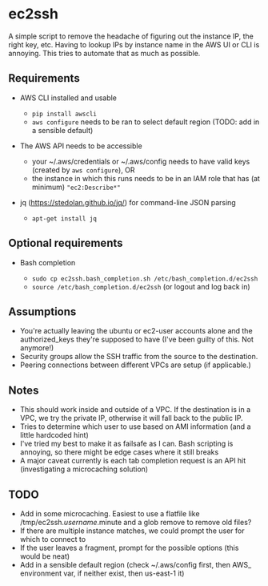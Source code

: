 # ec2ssh

A simple script to remove the headache of figuring out the instance IP, the right key, etc. Having to lookup IPs by instance name in the AWS UI or CLI is annoying. This tries to automate that as much as possible.

## Requirements

* AWS CLI installed and usable

    * `pip install awscli`
    * `aws configure` needs to be ran to select default region (TODO: add in a sensible default)

* The AWS API needs to be accessible

    * your ~/.aws/credentials or ~/.aws/config needs to have valid keys (created by `aws configure`), OR
    * the instance in which this runs needs to be in an IAM role that has (at minimum) `"ec2:Describe*"`

* jq (https://stedolan.github.io/jq/) for command-line JSON parsing

    * `apt-get install jq`

## Optional requirements

* Bash completion

     * `sudo cp ec2ssh.bash_completion.sh /etc/bash_completion.d/ec2ssh`
     * `source /etc/bash_completion.d/ec2ssh` (or logout and log back in)

## Assumptions

* You're actually leaving the ubuntu or ec2-user accounts alone and the authorized_keys they're supposed to have (I've been guilty of this. Not anymore!)
* Security groups allow the SSH traffic from the source to the destination.
* Peering connections between different VPCs are setup (if applicable.)

## Notes

* This should work inside and outside of a VPC. If the destination is in a VPC, we try the private IP, otherwise it will fall back to the public IP.
* Tries to determine which user to use based on AMI information (and a little hardcoded hint)
* I've tried my best to make it as failsafe as I can. Bash scripting is annoying, so there might be edge cases where it still breaks
* A major caveat currently is each tab completion request is an API hit (investigating a microcaching solution)

## TODO

* Add in some microcaching. Easiest to use a flatfile like /tmp/ec2ssh.$username.$minute and a glob remove to remove old files?
* If there are multiple instance matches, we could prompt the user for which to connect to
* If the user leaves a fragment, prompt for the possible options (this would be neat)
* Add in a sensible default region (check ~/.aws/config first, then AWS_ environment var, if neither exist, then us-east-1 it)
